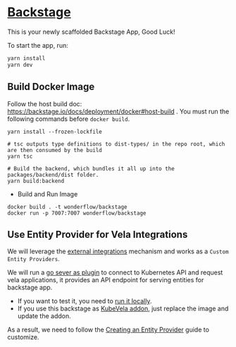 # [Backstage](https://backstage.io)

This is your newly scaffolded Backstage App, Good Luck!

To start the app, run:

```sh
yarn install
yarn dev
```

## Build Docker Image

Follow the host build doc: https://backstage.io/docs/deployment/docker#host-build . You must run the following commands before `docker build`.

```
yarn install --frozen-lockfile

# tsc outputs type definitions to dist-types/ in the repo root, which are then consumed by the build
yarn tsc

# Build the backend, which bundles it all up into the packages/backend/dist folder.
yarn build:backend
```

* Build and Run Image

```
docker build . -t wonderflow/backstage
docker run -p 7007:7007 wonderflow/backstage
```

## Use Entity Provider for Vela Integrations

We will leverage the [external integrations](https://backstage.io/docs/features/software-catalog/external-integrations) mechanism and works as a `Custom Entity Providers`.

We will run a [go sever as plugin](https://github.com/kubevela-contrib/backstage-plugin-kubevela) to connect to Kubernetes API and request vela applications, it provides an API endpoint for serving entities for backstage app.

- If you want to test it, you need to [run it locally](https://github.com/kubevela-contrib/backstage-plugin-kubevela#install-and-run).
- If you use this backstage as [KubeVela addon](https://github.com/kubevela/catalog/tree/master/experimental/addons/backstage), just replace the image and update the addon.

As a result, we need to follow the [Creating an Entity Provider](https://backstage.io/docs/features/software-catalog/external-integrations#creating-an-entity-provider) guide to customize.


